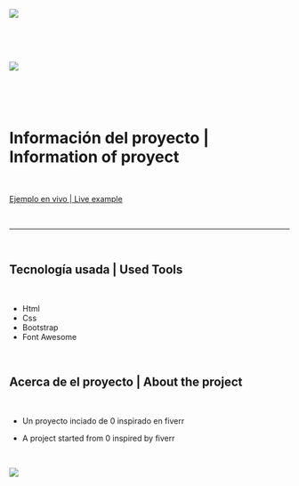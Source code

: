 ![](https://i.ibb.co/KjDKJNW/Header-Footer.png)

<br>
<br>
<br>

![](https://i.ibb.co/txgpz0s/Logo-Ec.png)

<br>
<br>
<br>

Información del proyecto    |   Information of proyect
=============

<br>

[Ejemplo en vivo | Live example](https://estefanoc.github.io/page-Fiverr/ "Proyect Link")

<br>

----

<br>

<h2>Tecnología usada         |       Used Tools</h2>

<br>

- Html
- Css
- Bootstrap
- Font Awesome
     
<br>

<h2>Acerca de el proyecto         |       About the project</h2>

<br>

* Un proyecto inciado de 0 inspirado en fiverr

* A project started from 0 inspired by fiverr

<br>

![](https://i.ibb.co/KjDKJNW/Header-Footer.png)

